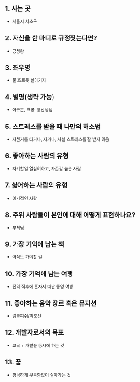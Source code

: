 ## 1. 사는 곳
- 서울시 서초구
## 2. 자신을 한 마디로 규정짓는다면?
- 긍정왕
## 3. 좌우명
- 물 흐르듯 살아가자
## 4. 별명(생략 가능)
- 아구몬, 크롱, 황선생님
## 5. 스트레스를 받을 때 나만의 해소법
- 자전거를 타거나, 자거나, 사실 스트레스를 잘 받지 않음
## 6. 좋아하는 사람의 유형
- 자기할일 열심히하고, 자존감 높은 사람
## 7. 싫어하는 사람의 유형
- 이기적인 사람
## 8. 주위 사람들이 본인에 대해 어떻게 표현하나요?
- 부처님
## 9. 가장 기억에 남는 책
- 아직도 가야할 길
## 10. 가장 기억에 남는 여행
- 전역 직후에 혼자서 떠난 통영 여행
## 11. 좋아하는 음악 장르 혹은 뮤지션
- 럼블피쉬/박효신
## 12. 개발자로서의 목표
- 교육 + 개발을 동시에 하는 것
## 13. 꿈
- 평범하게 부족함없이 살아가는 것
